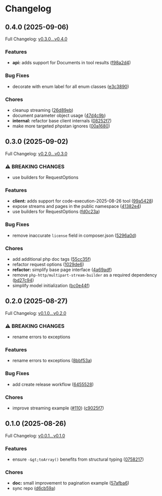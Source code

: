 # Changelog

## 0.4.0 (2025-09-06)

Full Changelog: [v0.3.0...v0.4.0](https://github.com/anthropics/anthropic-sdk-php/compare/v0.3.0...v0.4.0)

### Features

* **api:** adds support for Documents in tool results ([f98a2d4](https://github.com/anthropics/anthropic-sdk-php/commit/f98a2d467e0b9731239def1e4ee6a1fc2ee68a25))


### Bug Fixes

* decorate with enum label for all enum classes ([e3c3890](https://github.com/anthropics/anthropic-sdk-php/commit/e3c38903f79d55f4a0e7b24d73f2146537de2041))


### Chores

* cleanup streaming ([26d89eb](https://github.com/anthropics/anthropic-sdk-php/commit/26d89eb8519d1ca47118be6f596af79525e3ff3f))
* document parameter object usage ([47d4c9b](https://github.com/anthropics/anthropic-sdk-php/commit/47d4c9bf07ecb32b92264ec686e9ada5dc0ce3bc))
* **internal:** refactor base client internals ([08252f7](https://github.com/anthropics/anthropic-sdk-php/commit/08252f7b4e38c04a9bd6f420ef57a4e539aa3126))
* make more targeted phpstan ignores ([00a1680](https://github.com/anthropics/anthropic-sdk-php/commit/00a168044830aa2295921c15eff3d26b5c621b29))

## 0.3.0 (2025-09-02)

Full Changelog: [v0.2.0...v0.3.0](https://github.com/anthropics/anthropic-sdk-php/compare/v0.2.0...v0.3.0)

### ⚠ BREAKING CHANGES

* use builders for RequestOptions

### Features

* **client:** adds support for code-execution-2025-08-26 tool ([99a5428](https://github.com/anthropics/anthropic-sdk-php/commit/99a5428144c21c4d50142d780e820c7a5c93c751))
* expose streams and pages in the public namespace ([41382e4](https://github.com/anthropics/anthropic-sdk-php/commit/41382e45da26b356d66068c80948a56ab93b0958))
* use builders for RequestOptions ([fd0c23a](https://github.com/anthropics/anthropic-sdk-php/commit/fd0c23a3633157f24e0929f74875b3c34031a80f))


### Bug Fixes

* remove inaccurate `license` field in composer.json ([5296a0d](https://github.com/anthropics/anthropic-sdk-php/commit/5296a0d0e5e1079acebd76af86c98337483483c5))


### Chores

* add additional php doc tags ([55cc35f](https://github.com/anthropics/anthropic-sdk-php/commit/55cc35f45d7dc9c4ab240b2c7ed7a30fca9380c4))
* refactor request options ([1029de6](https://github.com/anthropics/anthropic-sdk-php/commit/1029de68d7ddd43266408acb05da29ffc4b6e93f))
* **refactor:** simplify base page interface ([4a69adf](https://github.com/anthropics/anthropic-sdk-php/commit/4a69adf0342a0be525c6ae4529e167238014d1b1))
* remove `php-http/multipart-stream-builder` as a required dependency ([bd27c94](https://github.com/anthropics/anthropic-sdk-php/commit/bd27c9418359f4d3aa1debe3aea4484299fe3566))
* simplify model initialization ([bc0e44f](https://github.com/anthropics/anthropic-sdk-php/commit/bc0e44f3c7bf20f668a8f840852556e24ad0cf45))

## 0.2.0 (2025-08-27)

Full Changelog: [v0.1.0...v0.2.0](https://github.com/anthropics/anthropic-sdk-php/compare/v0.1.0...v0.2.0)

### ⚠ BREAKING CHANGES

* rename errors to exceptions

### Features

* rename errors to exceptions ([8bbf53a](https://github.com/anthropics/anthropic-sdk-php/commit/8bbf53adda49b489345be998ddd3838d1cf0f240))


### Bug Fixes

* add create release workflow ([6455528](https://github.com/anthropics/anthropic-sdk-php/commit/64555283f3bb0b1f4dacb62a7bf43384f92f20c8))


### Chores

* improve streaming example ([#110](https://github.com/anthropics/anthropic-sdk-php/issues/110)) ([c9025f7](https://github.com/anthropics/anthropic-sdk-php/commit/c9025f77730ca6918975e81d402c6ead6f8d881f))

## 0.1.0 (2025-08-26)

Full Changelog: [v0.0.1...v0.1.0](https://github.com/anthropics/anthropic-sdk-php/compare/v0.0.1...v0.1.0)

### Features

* ensure `-&gt;toArray()` benefits from structural typing ([0758217](https://github.com/anthropics/anthropic-sdk-php/commit/0758217c9f3c5222a572a421dd53cd6c250599a8))


### Chores

* **doc:** small improvement to pagination example ([57afba6](https://github.com/anthropics/anthropic-sdk-php/commit/57afba64fd45f08491f8d42a034837715704333c))
* sync repo ([d6cb59a](https://github.com/anthropics/anthropic-sdk-php/commit/d6cb59a225f573ddd6275381cd4b7401a3c8f4cd))
